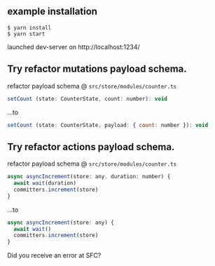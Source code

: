 ## example installation

```
$ yarn install
$ yarn start
```

launched dev-server on http://localhost:1234/

## Try refactor mutations payload schema.

refactor payload schema @ `src/store/modules/counter.ts`

```javascript
setCount (state: CounterState, count: number): void
```

...to

```javascript
setCount (state: CounterState, payload: { count: number }): void
```

## Try refactor actions payload schema.

refactor payload schema @ `src/store/modules/counter.ts`

```javascript
async asyncIncrement(store: any, duration: number) {
  await wait(duration)
  committers.increment(store)
}
```

...to

```javascript
async asyncIncrement(store: any) {
  await wait()
  committers.increment(store)
}
```

Did you receive an error at SFC?
